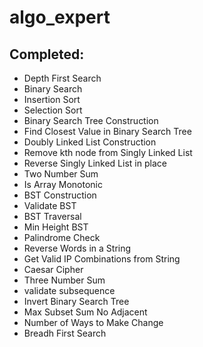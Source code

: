 # algo_expert
## Completed:
- Depth First Search
- Binary Search
- Insertion Sort
- Selection Sort
- Binary Search Tree Construction
- Find Closest Value in Binary Search Tree
- Doubly Linked List Construction
- Remove kth node from Singly Linked List
- Reverse Singly Linked List in place
- Two Number Sum
- Is Array Monotonic
- BST Construction
- Validate BST
- BST Traversal
- Min Height BST
- Palindrome Check
- Reverse Words in a String
- Get Valid IP Combinations from String
- Caesar Cipher
- Three Number Sum
- validate subsequence
- Invert Binary Search Tree
- Max Subset Sum No Adjacent
- Number of Ways to Make Change
- Breadh First Search